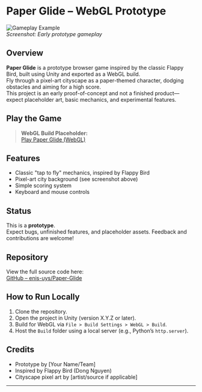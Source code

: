 # Paper Glide – WebGL Prototype

![Gameplay Example](./gameplay.gif)  
*Screenshot: Early prototype gameplay*

## Overview

**Paper Glide** is a prototype browser game inspired by the classic Flappy Bird, built using Unity and exported as a WebGL build.  
Fly through a pixel-art cityscape as a paper-themed character, dodging obstacles and aiming for a high score.  
This project is an early proof-of-concept and not a finished product—expect placeholder art, basic mechanics, and experimental features.

## Play the Game

> **WebGL Build Placeholder:**  
> [Play Paper Glide (WebGL)](https://your-webgl-build-link-here.com)  

## Features

- Classic "tap to fly" mechanics, inspired by Flappy Bird
- Pixel-art city background (see screenshot above)
- Simple scoring system
- Keyboard and mouse controls

## Status

This is a **prototype**.  
Expect bugs, unfinished features, and placeholder assets. Feedback and contributions are welcome!

## Repository

View the full source code here:  
[GitHub – enis-uys/Paper-Glide](https://github.com/enis-uys/Paper-Glide)

## How to Run Locally

1. Clone the repository.
2. Open the project in Unity (version X.Y.Z or later).
3. Build for WebGL via `File > Build Settings > WebGL > Build`.
4. Host the `Build` folder using a local server (e.g., Python’s `http.server`).

## Credits

- Prototype by [Your Name/Team]
- Inspired by Flappy Bird (Dong Nguyen)
- Cityscape pixel art by [artist/source if applicable]

---
